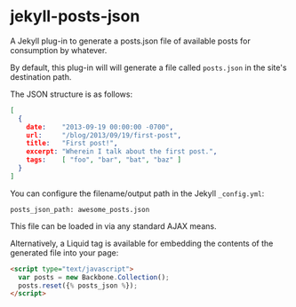# jekyll-posts-json

A Jekyll plug-in to generate a posts.json file of available posts for consumption by whatever.

By default, this plug-in will will generate a file called `posts.json` in the
site's destination path.

The JSON structure is as follows:

```json
[
  {
    date:    "2013-09-19 00:00:00 -0700",
    url:     "/blog/2013/09/19/first-post",
    title:   "First post!",
    excerpt: "Wherein I talk about the first post.",
    tags:    [ "foo", "bar", "bat", "baz" ]
  }
]
```

You can configure the filename/output path in the Jekyll `_config.yml`:

    posts_json_path: awesome_posts.json

This file can be loaded in via any standard AJAX means.

Alternatively, a Liquid tag is available for embedding the contents of the generated file into your page:

```html
<script type="text/javascript">
  var posts = new Backbone.Collection();
  posts.reset({% posts_json %});
</script>
```

